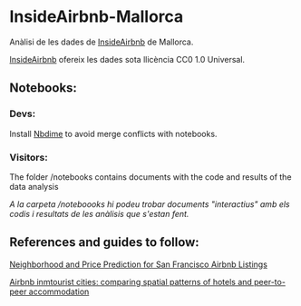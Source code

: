 # InsideAirbnb-Mallorca
Anàlisi de les dades de [InsideAirbnb](http://insideairbnb.com/) de Mallorca.

[InsideAirbnb](http://insideairbnb.com/) ofereix les dades sota llicència CC0 1.0 Universal.


## Notebooks:
### Devs:
Install [Nbdime](https://github.com/jupyter/nbdime) to avoid merge conflicts with notebooks.

### Visitors:
The folder /notebooks contains documents with the code and results of the data analysis

_A la carpeta  /noteboooks hi podeu trobar documents "interactius" amb els codis i resultats de les anàlisis que s'estan fent._

## References and guides to follow:

[Neighborhood and Price Prediction for San Francisco Airbnb
Listings](https://pdfs.semanticscholar.org/c50a/1c28dbe7a886148e8f983fb069d4b1439dc6.pdf)

[Airbnb inmtourist cities: comparing spatial patterns of hotels and peer-to-peer accommodation](https://arxiv.org/ftp/arxiv/papers/1606/1606.07138.pdf)
